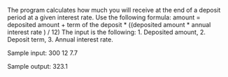 The program calculates how much you will receive at the end of a deposit period at a given interest rate.
Use the following formula: amount = deposited amount + term of the deposit * ((deposited amount * annual interest rate ) / 12)
The input is the following: 1. Deposited amount, 2. Deposit term, 3. Annual interest rate.

Sample input: 300 12 7.7

Sample output: 323.1
